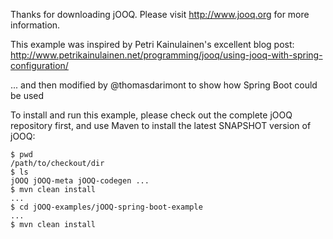 Thanks for downloading jOOQ.
Please visit http://www.jooq.org for more information.

This example was inspired by Petri Kainulainen's excellent blog post:
http://www.petrikainulainen.net/programming/jooq/using-jooq-with-spring-configuration/

... and then modified by @thomasdarimont to show how Spring Boot could be used

To install and run this example, please check out the complete jOOQ repository first, and use Maven to install the latest SNAPSHOT version of jOOQ:

```
$ pwd
/path/to/checkout/dir
$ ls
jOOQ jOOQ-meta jOOQ-codegen ...
$ mvn clean install
...
$ cd jOOQ-examples/jOOQ-spring-boot-example
...
$ mvn clean install
```
